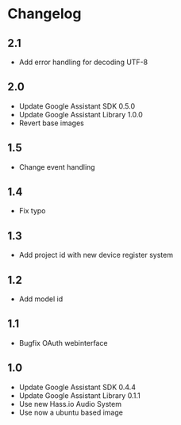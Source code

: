 # Changelog

## 2.1
- Add error handling for decoding UTF-8

## 2.0
- Update Google Assistant SDK 0.5.0
- Update Google Assistant Library 1.0.0
- Revert base images

## 1.5
- Change event handling

## 1.4
- Fix typo

## 1.3
- Add project id with new device register system

## 1.2
- Add model id

## 1.1
- Bugfix OAuth webinterface

## 1.0
- Update Google Assistant SDK 0.4.4
- Update Google Assistant Library 0.1.1
- Use new Hass.io Audio System
- Use now a ubuntu based image
